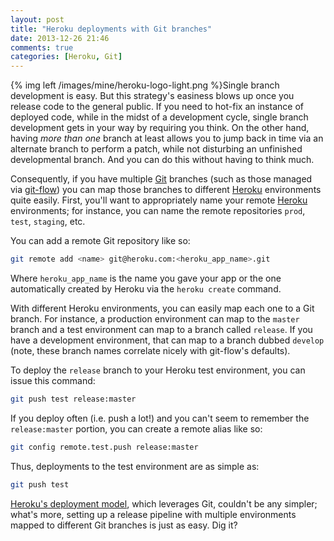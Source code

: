 ```yaml
---
layout: post
title: "Heroku deployments with Git branches"
date: 2013-12-26 21:46
comments: true
categories: [Heroku, Git]
---
```


{% img left /images/mine/heroku-logo-light.png %}Single branch development is easy. But this strategy's easiness blows up once you release code to the general public.  If you need to hot-fix an instance of deployed code, while in the midst of a development cycle, single branch development gets in your way by requiring you think. On the other hand, having _more than one_ branch at least allows you to jump back in time via an alternate branch to perform a patch, while not disturbing an unfinished developmental branch. And you can do this without having to think much.

<!-- more -->

Consequently, if you have multiple [Git](http://git-scm.com/) branches (such as those managed via [git-flow](https://github.com/nvie/gitflow))  you can map those branches to different [Heroku](https://www.heroku.com/) environments quite easily. First, you'll want to appropriately name your remote [Heroku](http://thediscoblog.com/blog/categories/heroku/) environments; for instance, you can name the remote repositories `prod`, `test`, `staging`, etc. 

You can add a remote Git repository like so:

``` bash Adding a remote Git repo
git remote add <name> git@heroku.com:<heroku_app_name>.git
```

Where `heroku_app_name` is the name you gave your app or the one automatically created by Heroku via the `heroku create` command. 

With different Heroku environments, you can easily map each one to a Git branch. For instance, a production environment can map to the `master` branch and a test environment can map to a branch called `release`. If you have a development environment, that can map to a branch dubbed `develop` (note, these branch names correlate nicely with git-flow's defaults). 

To deploy the `release` branch to your Heroku test environment, you can issue this command:

``` bash Deploying a topic branch
git push test release:master
```

If you deploy often (i.e. push a lot!) and you can't seem to remember the `release:master` portion, you can create a remote alias like so:

``` bash Adding an alias
git config remote.test.push release:master
```

Thus, deployments to the test environment are as simple as: 

``` bash Simple deployments!
git push test
```

[Heroku's deployment model](http://www.ibm.com/developerworks/library/j-javadev2-21/), which leverages Git, couldn't be any simpler; what's more, setting up a release pipeline with multiple environments mapped to different Git branches is just as easy. Dig it?


